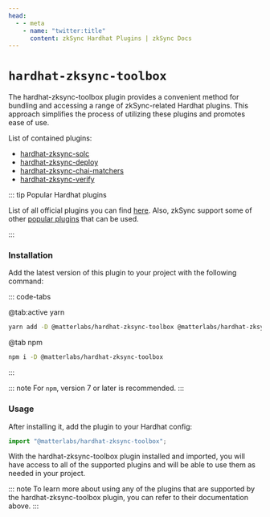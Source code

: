 ```yaml
---
head:
  - - meta
    - name: "twitter:title"
      content: zkSync Hardhat Plugins | zkSync Docs
---
```


# `hardhat-zksync-toolbox`

The hardhat-zksync-toolbox plugin provides a convenient method for bundling and accessing a range of zkSync-related Hardhat plugins. This approach simplifies the process of utilizing these plugins and promotes ease of use.

List of contained plugins:

- [hardhat-zksync-solc](./hardhat-zksync-solc.md)
- [hardhat-zksync-deploy](./hardhat-zksync-deploy.md)
- [hardhat-zksync-chai-matchers](./hardhat-zksync-chai-matchers.md)
- [hardhat-zksync-verify](./hardhat-zksync-verify.md)

::: tip Popular Hardhat plugins

List of all official plugins you can find [here](./getting-started.md). Also, zkSync support some of other [popular plugins](./other-plugins.md) that can be used.

:::

### Installation

Add the latest version of this plugin to your project with the following command:

::: code-tabs

@tab:active yarn

```bash
yarn add -D @matterlabs/hardhat-zksync-toolbox @matterlabs/hardhat-zksync-solc @matterlabs/hardhat-zksync-chai-matchers @matterlabs/hardhat-zksync-deploy @matterlabs/hardhat-zksync-verify @nomicfoundation/hardhat-verify @nomiclabs/hardhat-ethers ethers chai zksync-ethers
```

@tab npm

```bash
npm i -D @matterlabs/hardhat-zksync-toolbox
```

:::

::: note
For `npm`, version 7 or later is recommended.
:::

### Usage

After installing it, add the plugin to your Hardhat config:

```javascript
import "@matterlabs/hardhat-zksync-toolbox";
```

With the hardhat-zksync-toolbox plugin installed and imported, you will have access to all of the supported plugins and will be able to use them as needed in your project.

::: note
To learn more about using any of the plugins that are supported by the hardhat-zksync-toolbox plugin, you can refer to their documentation above.
:::
